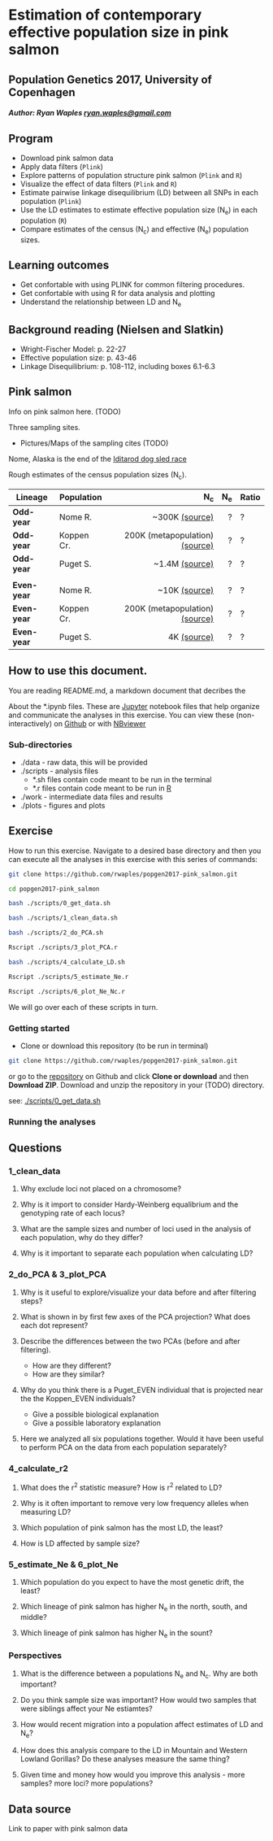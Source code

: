 # Estimation of contemporary effective population size in pink salmon
## Population Genetics 2017, University of Copenhagen
##### Author: Ryan Waples ryan.waples@gmail.com

## Program
* Download pink salmon data
* Apply data filters (`Plink`)
* Explore patterns of population structure pink salmon (`Plink` and `R`)
* Visualize the effect of data filters (`Plink` and `R`)
* Estimate pairwise linkage disequilibrium (LD) between all SNPs in each population (`Plink`)
* Use the LD estimates to estimate effective population size (N<sub>e</sub>) in each population (`R`)
* Compare estimates of the census (N<sub>c</sub>) and effective (N<sub>e</sub>) population sizes.   

## Learning outcomes
* Get confortable with using PLINK for common filtering procedures.
* Get confortable with using R for data analysis and plotting
* Understand the relationship between LD and N<sub>e</sub>

## Background reading (Nielsen and Slatkin)
* Wright-Fischer Model: p. 22-27
* Effective population size: p. 43-46
* Linkage Disequilibrium: p. 108-112, including boxes 6.1-6.3

## Pink salmon
Info on pink salmon here. (TODO)  

Three sampling sites.
* Pictures/Maps of the sampling cites (TODO)

Nome, Alaska is the end of the [Iditarod dog sled race](http://iditarod.com/)
    
Rough estimates of the census population sizes (N<sub>c</sub>).

| Lineage      | Population |N<sub>c</sub>| N<sub>e</sub> | Ratio |
|----------    |------------|------------:|--------------:|-------|
| **Odd-year** | Nome R.    | ~300K [(source)](http://www.adfg.alaska.gov/index.cfm?adfg=commercialbyareanortonsound.salmon_escapement) |?|?|
| **Odd-year** | Koppen Cr. | 200K (metapopulation)  [(source)](http://www.adfg.alaska.gov/FedAidPDFs/FMR14-43.pdf) |?|?|
| **Odd-year** | Puget S.   | ~1.4M [(source)](https://data.wa.gov/Natural-Resources-Environment/WDFW-Salmonid-Stock-Inventory-Population-Escapemen/fgyz-n3uk) |?|?|
|              |            |             |||
|**Even-year** | Nome R.    | ~10K [(source)](http://www.adfg.alaska.gov/index.cfm?adfg=commercialbyareanortonsound.salmon_escapement) |?|?|
|**Even-year** | Koppen Cr. | 200K (metapopulation) [(source)](http://www.adfg.alaska.gov/FedAidPDFs/FMR13-46.pdf) |?|?|
|**Even-year** | Puget S.   | 4K [(source)](https://data.wa.gov/Natural-Resources-Environment/WDFW-Salmonid-Stock-Inventory-Population-Escapemen/fgyz-n3uk) |?|?|



## How to use this document.
You are reading README.md, a markdown document that decribes the 

About the *.ipynb files.  These are [Jupyter](http://jupyter.org/) notebook files that help organize and communicate the analyses in this exercise.  You can view these (non-interactively) on [Github](https://github.com/rwaples/popgen2017-pink_salmon) or with [NBviewer](https://nbviewer.jupyter.org/github/rwaples/popgen2017-pink_salmon/tree/master/)
    
### Sub-directories
* ./data - raw data, this will be provided
* ./scripts - analysis files
    - *.sh files contain code meant to be run in the terminal
    - *.r files contain code meant to be run in [R](https://cran.r-project.org/)
* ./work - intermediate data files and results
* ./plots - figures and plots



## Exercise
How to run this exercise. Navigate to a desired base directory and then you can execute all the analyses in this exercise with this series of commands:

```bash
git clone https://github.com/rwaples/popgen2017-pink_salmon.git

cd popgen2017-pink_salmon

bash ./scripts/0_get_data.sh

bash ./scripts/1_clean_data.sh

bash ./scripts/2_do_PCA.sh

Rscript ./scripts/3_plot_PCA.r

bash ./scripts/4_calculate_LD.sh

Rscript ./scripts/5_estimate_Ne.r

Rscript ./scripts/6_plot_Ne_Nc.r

```

We will go over each of these scripts in turn.

### Getting started
* Clone or download this repository (to be run in terminal)
        
```bash
git clone https://github.com/rwaples/popgen2017-pink_salmon.git
```

or go to the [repository](https://github.com/rwaples/popgen2017-pink_salmon) on Github and click **Clone or download** and then **Download ZIP**.  Download and unzip the repository in your (TODO) directory.
        
see: [./scripts/0_get_data.sh](./scripts/0_get_data.sh)

### Running the analyses




## Questions 

### 1_clean_data
1. Why exclude loci not placed on a chromosome?
    
2. Why is it import to consider Hardy-Weinberg equalibrium and the genotyping rate of each locus?
    
3. What are the sample sizes and number of loci used in the analysis of each population, why do they differ?

4. Why is it important to separate each population when calculating LD?
    
### 2_do_PCA & 3_plot_PCA
1. Why is it useful to explore/visualize your data before and after filtering steps?


2. What is shown in by first few axes of the PCA projection? What does each dot represent?

4. Describe the differences between the two PCAs (before and after filtering).  
    * How are they different? 
    * How are they similar?

4. Why do you think there is a Puget_EVEN individual that is projected near the the Koppen_EVEN individuals?
    * Give a possible biological explanation
    * Give a possible laboratory explanation  
    
5. Here we analyzed all six populations together.  Would it have been useful to perform PCA on the data from each population separately?
    
### 4_calculate_r2
1. What does the r<sup>2</sup> statistic measure?  How is r<sup>2</sup> related to LD?

2. Why is it often important to remove very low frequency alleles when measuring LD?

3. Which population of pink salmon has the most LD, the least?

4. How is LD affected by sample size?
  
### 5_estimate_Ne & 6_plot_Ne
1. Which population do you expect to have the most genetic drift, the least?

2. Which lineage of pink salmon has higher N<sub>e</sub> in the north, south, and middle?

3. Which lineage of pink salmon has higher N<sub>e</sub> in the sount?
 
### Perspectives

1. What is the difference between a populations N<sub>e</sub> and N<sub>c</sub>.  Why are both important?

2. Do you think sample size was important?  How would two samples that were siblings affect your Ne estiamtes?

2. How would recent migration into a population affect estimates of LD and N<sub>e</sub>?

3. How does this analysis compare to the LD in Mountain and Western Lowland Gorillas?  Do these analyses measure the same thing? 

4. Given time and money how would you improve this analysis - more samples? more loci? more populations?

## Data source
Link to paper with pink salmon data
